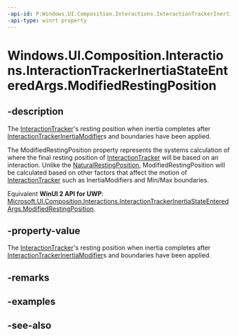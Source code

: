 ```yaml
---
-api-id: P:Windows.UI.Composition.Interactions.InteractionTrackerInertiaStateEnteredArgs.ModifiedRestingPosition
-api-type: winrt property
---
```


<!-- Property syntax
public Windows.Foundation.IReference<Windows.Foundation.Numerics.Vector3> ModifiedRestingPosition { get; }
-->

# Windows.UI.Composition.Interactions.InteractionTrackerInertiaStateEnteredArgs.ModifiedRestingPosition

## -description
The [InteractionTracker](interactiontracker.md)'s resting position when inertia completes after [InteractionTrackerInertiaModifier](interactiontrackerinertiamodifier.md)s and boundaries have been applied.

The ModifiedRestingPosition property represents the systems calculation of where the final resting position of [InteractionTracker](interactiontracker.md) will be based on an interaction. Unlike the [NaturalRestingPosition](interactiontrackerinertiastateenteredargs_naturalrestingposition.md), ModifiedRestingPosition will be calculated based on other factors that affect the motion of [InteractionTracker](interactiontracker.md) such as InertiaModifiers and Min/Max boundaries.

Equivalent **WinUI 2 API for UWP**: [Microsoft.UI.Composition.Interactions.InteractionTrackerInertiaStateEnteredArgs.ModifiedRestingPosition](/windows/winui/api/microsoft.ui.composition.interactions.interactiontrackerinertiastateenteredargs.modifiedrestingposition).

## -property-value
The [InteractionTracker](interactiontracker.md)'s resting position when inertia completes after [InteractionTrackerInertiaModifier](interactiontrackerinertiamodifier.md)s and boundaries have been applied.

## -remarks

## -examples

## -see-also
